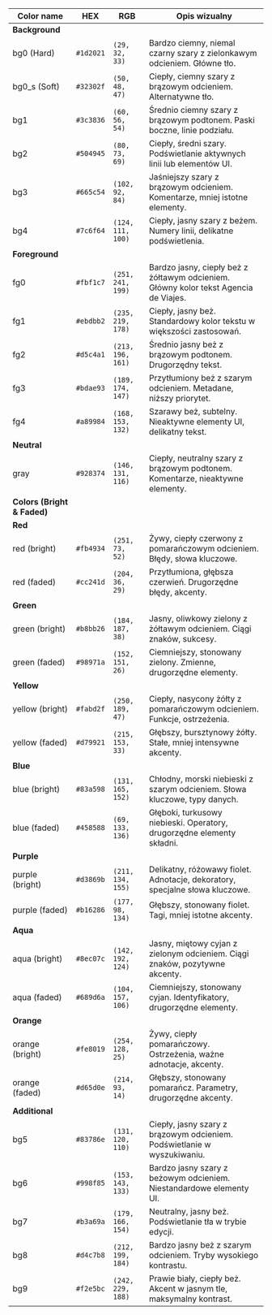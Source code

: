 |Color name    | HEX       | RGB              | Opis wizualny                                                                 |
|--------------|-----------|------------------|-------------------------------------------------------------------------------|
|**Background**|           |                  |                                                                               |
| bg0 (Hard)   | `#1d2021` | `(29, 32, 33)`   | Bardzo ciemny, niemal czarny szary z zielonkawym odcieniem. Główne tło.       |
| bg0_s (Soft) | `#32302f` | `(50, 48, 47)`   | Ciepły, ciemny szary z brązowym odcieniem. Alternatywne tło.                  |
| bg1          | `#3c3836` | `(60, 56, 54)`   | Średnio ciemny szary z brązowym podtonem. Paski boczne, linie podziału.       |
| bg2          | `#504945` | `(80, 73, 69)`   | Ciepły, średni szary. Podświetlanie aktywnych linii lub elementów UI.         |
| bg3          | `#665c54` | `(102, 92, 84)`  | Jaśniejszy szary z brązowym odcieniem. Komentarze, mniej istotne elementy.    |
| bg4          | `#7c6f64` | `(124, 111, 100)`| Ciepły, jasny szary z beżem. Numery linii, delikatne podświetlenia.           |
|**Foreground**|           |                  |                                                                               |
| fg0          | `#fbf1c7` | `(251, 241, 199)`| Bardzo jasny, ciepły beż z żółtawym odcieniem. Główny kolor tekst Agencia de Viajes.|
| fg1          | `#ebdbb2` | `(235, 219, 178)`| Ciepły, jasny beż. Standardowy kolor tekstu w większości zastosowań.          |
| fg2          | `#d5c4a1` | `(213, 196, 161)`| Średnio jasny beż z brązowym podtonem. Drugorzędny tekst.                     |
| fg3          | `#bdae93` | `(189, 174, 147)`| Przytłumiony beż z szarym odcieniem. Metadane, niższy priorytet.              |
| fg4          | `#a89984` | `(168, 153, 132)`| Szarawy beż, subtelny. Nieaktywne elementy UI, delikatny tekst.               |
| **Neutral** | | | |
| gray         | `#928374` | `(146, 131, 116)`| Ciepły, neutralny szary z brązowym podtonem. Komentarze, nieaktywne elementy. |
| **Colors (Bright & Faded)** | | | |
| **Red** | | | |
| red (bright) | `#fb4934` | `(251, 73, 52)`  | Żywy, ciepły czerwony z pomarańczowym odcieniem. Błędy, słowa kluczowe.       |
| red (faded)  | `#cc241d` | `(204, 36, 29)`  | Przytłumiona, głębsza czerwień. Drugorzędne błędy, akcenty.                   |
| **Green** | | | |
| green (bright)| `#b8bb26` | `(184, 187, 38)` | Jasny, oliwkowy zielony z żółtawym odcieniem. Ciągi znaków, sukcesy.         |
| green (faded)| `#98971a` | `(152, 151, 26)` | Ciemniejszy, stonowany zielony. Zmienne, drugorzędne elementy.                |
| **Yellow** | | | |
| yellow (bright)| `#fabd2f` | `(250, 189, 47)` | Ciepły, nasycony żółty z pomarańczowym odcieniem. Funkcje, ostrzeżenia.      |
| yellow (faded)| `#d79921` | `(215, 153, 33)` | Głębszy, bursztynowy żółty. Stałe, mniej intensywne akcenty.                  |
| **Blue** | | | |
| blue (bright)| `#83a598` | `(131, 165, 152)`| Chłodny, morski niebieski z szarym odcieniem. Słowa kluczowe, typy danych.   |
| blue (faded) | `#458588` | `(69, 133, 136)` | Głęboki, turkusowy niebieski. Operatory, drugorzędne elementy składni.        |
| **Purple** | | | |
| purple (bright)| `#d3869b` | `(211, 134, 155)`| Delikatny, różowawy fiolet. Adnotacje, dekoratory, specjalne słowa kluczowe. |
| purple (faded)| `#b16286` | `(177, 98, 134)` | Głębszy, stonowany fiolet. Tagi, mniej istotne akcenty.                       |
| **Aqua** | | | |
| aqua (bright)| `#8ec07c` | `(142, 192, 124)`| Jasny, miętowy cyjan z zielonym odcieniem. Ciągi znaków, pozytywne akcenty.  |
| aqua (faded) | `#689d6a` | `(104, 157, 106)`| Ciemniejszy, stonowany cyjan. Identyfikatory, drugorzędne elementy.           |
| **Orange** | | | |
| orange (bright)| `#fe8019` | `(254, 128, 25)` | Żywy, ciepły pomarańczowy. Ostrzeżenia, ważne adnotacje, akcenty.            |
| orange (faded)| `#d65d0e` | `(214, 93, 14)`  | Głębszy, stonowany pomarańcz. Parametry, drugorzędne akcenty.                 |
| **Additional** | | | |
| bg5          | `#83786e` | `(131, 120, 110)`| Ciepły, jasny szary z brązowym odcieniem. Podświetlanie w wyszukiwaniu.       |
| bg6          | `#998f85` | `(153, 143, 133)`| Bardzo jasny szary z beżowym odcieniem. Niestandardowe elementy UI.           |
| bg7          | `#b3a69a` | `(179, 166, 154)`| Neutralny, jasny beż. Podświetlanie tła w trybie edycji.                      |
| bg8          | `#d4c7b8` | `(212, 199, 184)`| Bardzo jasny beż z szarym odcieniem. Tryby wysokiego kontrastu.               |
| bg9          | `#f2e5bc` | `(242, 229, 188)`| Prawie biały, ciepły beż. Akcent w jasnym tle, maksymalny kontrast.          |
